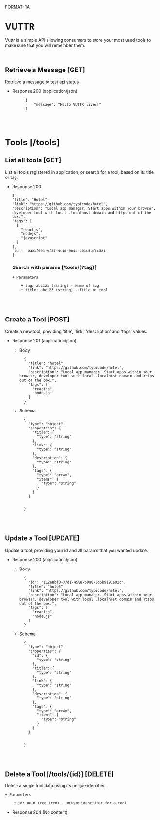 FORMAT: 1A

# VUTTR

Vuttr is a simple API allowing consumers to store your most used tools to make sure that you will remember them.

<br />


## Retrieve a Message [GET]
Retrieve a message to test api status

+ Response 200 (application/json)

            {
                "message": "Hello VUTTR lives!"
            }

<br />
<br />

# Tools [/tools]

## List all tools [GET]
List all tools registered in application,  or search for a tool, based on its title or tag.


+ Response 200

      {
      "title": "Hotel",
      "link": "https://github.com/typicode/hotel",
      "description": "Local app manager. Start apps within your browser, developer tool with local .localhost domain and https out of the box.",
      "tags": [
        [
          "reactjs",
          "nodejs",
          "javascript"
        ]
      ],
      "id": "bab1f691-0f3f-4c10-9044-401c5bf5c521"
      }

  ### Search with params [/tools/{?tag}]
      + Parameters

          + tag: abc123 (string) - Name of tag
          + title: abc123 (string) - Title of tool


<br />
<br />

## Create a Tool [POST]
Create a new tool, providing 'title', 'link', 'description' and 'tags' values.

+ Response 201 (application/json)

    + Body

            {
              "title": "hotel",
              "link": "https://github.com/typicode/hotel",
              "description": "Local app manager. Start apps within your browser, developer tool with local .localhost domain and https out of the box.",
              "tags": [
                "reactjs",
                "node.js"
              ]
            }

    + Schema

            {
              "type": "object",
              "properties": {
                "title": {
                  "type": "string"
                },
                "link": {
                  "type": "string"
                },
                "description": {
                  "type": "string"
                },
                "tags": {
                  "type": "array",
                  "items": {
                    "type": "string"
                  }
                }
              }


            }
<br />
<br />


## Update a Tool [UPDATE]

Update a tool, providing your id and all params that you wanted update.

+ Response 200 (application/json)

    + Body

            {
              "id": "112e8bf3-37d1-4588-b0a0-0d5b9191e02c",
              "title": "hotel",
              "link": "https://github.com/typicode/hotel",
              "description": "Local app manager. Start apps within your browser, developer tool with local .localhost domain and https out of the box.",
              "tags": [
                "reactjs",
                "node.js"
              ]
            }

    + Schema

            {
              "type": "object",
              "properties": {
                "id": {
                  "type": "string"
                },
                "title": {
                  "type": "string"
                },
                "link": {
                  "type": "string"
                },
                "description": {
                  "type": "string"
                },
                "tags": {
                  "type": "array",
                  "items": {
                    "type": "string"
                  }
                }
              }


            }

<br />
<br />


## Delete a Tool [/tools/{id}]    [DELETE]
Delete a single tool data using its unique identifier.

    + Parameters

        + id: uuid (required) - Unique identifier for a tool

+ Response 204 (No content)

